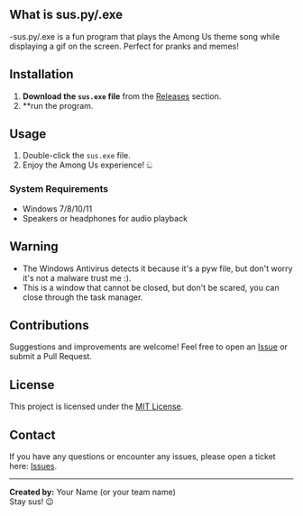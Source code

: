 ## What is sus.py/.exe
  -sus.py/.exe is a fun program that plays the Among Us theme song while displaying a gif on the screen. Perfect for pranks and memes!

## Installation

1. **Download the `sus.exe` file** from the [Releases](https://github.com/ufo-lab/among-us-sus/releases) section.
2. **run the program.

## Usage

1. Double-click the `sus.exe` file.
2. Enjoy the Among Us experience! ඞ

### System Requirements
- Windows 7/8/10/11
- Speakers or headphones for audio playback

## Warning
- The Windows Antivirus detects it because it's a pyw file, but don't worry it's not a malware trust me :).
- This is a window that cannot be closed, but don't be scared, you can close through the task manager.

## Contributions
Suggestions and improvements are welcome! Feel free to open an [Issue](https://github.com/yourusername/sus.exe/issues) or submit a Pull Request.

## License
This project is licensed under the [MIT License](LICENSE).

## Contact
If you have any questions or encounter any issues, please open a ticket here: [Issues](https://github.com/yourusername/sus.exe/issues).

---

**Created by:** Your Name (or your team name)  
Stay sus! 😉
